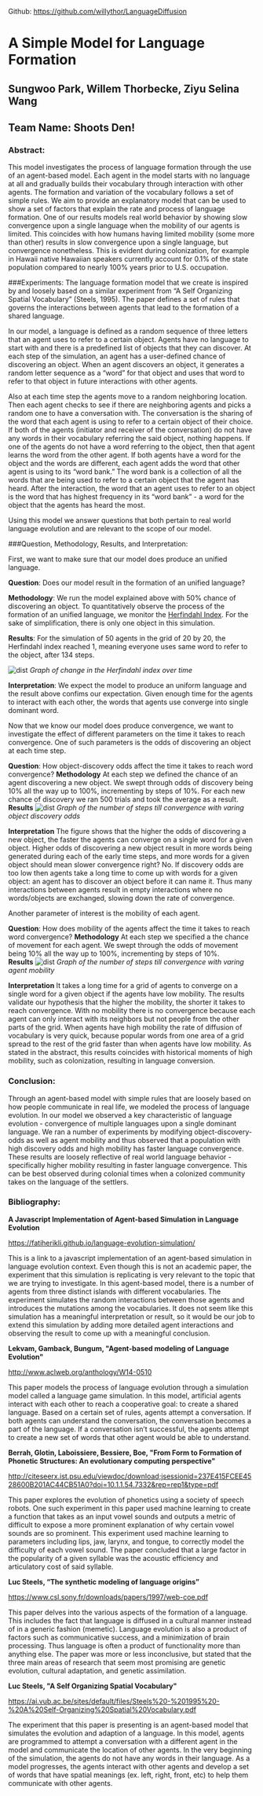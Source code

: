 Github: <https://github.com/willythor/LanguageDiffusion>


# A Simple Model for Language Formation
## Sungwoo Park, Willem Thorbecke, Ziyu Selina Wang
## Team Name: Shoots Den!




### Abstract:
This model investigates the process of language formation through the use of an agent-based model. Each agent in the model starts with no language at all and gradually builds their vocabulary through interaction with other agents. The formation and variation of the vocabulary follows a set of simple rules. We aim to provide an explanatory model that can be used to show a set of factors that explain the rate and process of language formation. One of our results models real world behavior by showing slow convergence upon a single language when the mobility of our agents is limited. This coincides with how humans having limited mobility (some more than other) results in slow convergence upon a single language, but convergence nonetheless. This is evident during colonization, for example in Hawaii native Hawaiian speakers currently account for 0.1% of the state population compared to nearly 100% years prior to U.S. occupation. 






###Experiments:
The language formation model that we create is inspired by and loosely based on a similar experiment from “A Self Organizing Spatial Vocabulary” (Steels, 1995). The paper defines a set of rules that governs the interactions between agents that lead to the formation of a shared language. 


In our model, a language is defined as a random sequence of three letters that an agent uses to refer to a certain object. Agents have no language to start with and there is a predefined list of objects that they can discover. At each step of the simulation, an agent has a user-defined chance of discovering an object. When an agent discovers an object, it generates a random letter sequence as a “word” for that object and uses that word to refer to that object in future interactions with other agents.


Also at each time step the agents move to a random neighboring location. Then each agent checks to see if there are neighboring agents and picks a random one to have a conversation with. The conversation is the sharing of the word that each agent is using to refer to a certain object of their choice. If both of the agents (initiator and receiver of the conversation) do not have any words in their vocabulary referring the said object, nothing happens. If one of the agents do not have a word referring to the object, then that agent learns the word from the other agent. If both agents have a word for the object and the words are different, each agent adds the word that other agent is using to its “word bank.” The word bank is a collection of all the words that are being used to refer to a certain object that the agent has heard. After the interaction, the word that an agent uses to refer to an object is the word that has highest frequency in its “word bank” - a word for the object that the agents has heard the most.


Using this model we answer questions that both pertain to real world language evolution and are relevant to the scope of our model.


###Question, Methodology, Results, and Interpretation:


First, we want to make sure that our model does produce an unified language.


**Question**: 
Does our model result in the formation of an unified language?


**Methodology**: 
We run the model explained above with 50% chance of discovering an object. To quantitatively observe the process of the formation of an unified language, we monitor the [Herfindahl Index](https://en.wikipedia.org/wiki/Herfindahl_index).  For the sake of simplification, there is only one object in this simulation.


**Results**:
For the simulation of 50 agents in the grid of 20 by 20, the Herfindahl index reached 1, meaning everyone uses same word to refer to the object, after 134 steps. 


![dist](herfindahl_indicies.jpg)
*Graph of change in the Herfindahl index over time*


**Interpretation**:
We expect the model to produce an uniform language and the result above confims our expectation. Given enough time for the agents to interact with each other, the words that agents use converge into single dominant word. 






Now that we know our model does produce convergence, we want to investigate the effect of different parameters on the time it takes to reach convergence. One of such parameters is the odds of discovering an object at each time step.


**Question**: 
How object-discovery odds affect the time it takes to reach word convergence?
**Methodology**
At each step we defined the chance of an agent discovering a new object. We swept through odds of discovery being 10% all the way up to 100%, incrementing by steps of 10%. For each new chance of discovery we ran 500 trials and took the average as a result.
**Results**
![dist](discovery.png)
*Graph of the number of steps till convergence with varing object discovery odds*

**Interpretation**
The figure shows that the higher the odds of discovering a new object, the faster the agents can converge on a single word for a given object. Higher odds of discovering a new object result in more words being generated during each of the early time steps, and more words for a given object should mean slower convergence right? No. If discovery odds are too low then agents take a long time to come up with words for a given object: an agent has to discover an object before it can name it. Thus many interactions between agents result in empty interactions where no words/objects are exchanged, slowing down the rate of convergence.






Another parameter of interest is the mobility of each agent. 


**Question**:
How does mobility of the agents affect the time it takes to reach word convergence?
**Methodology**
At each step we specified a the chance of movement for each agent. We swept through the odds of movement being 10% all the way up to 100%, incrementing by steps of 10%.  
**Results**
![dist](mobility.png)
*Graph of the number of steps till convergence with varing agent mobility*

**Interpretation**
It takes a long time for a grid of agents to converge on a single word for a given object if the agents have low mobility. The results validate our hypothesis that the higher the mobility, the shorter it takes to reach convergence. With no mobility there is no convergence because each agent can only interact with its neighbors but not people from the other parts of the grid.  When agents have high mobility the rate of diffusion of vocabulary is very quick, because popular words from one area of a grid spread to the rest of the grid faster than when agents have low mobility. As stated in the abstract, this results coincides with historical moments of high mobility, such as colonization, resulting in language conversion.






### Conclusion:
Through an agent-based model with simple rules that are loosely based on how people communicate in real life, we modeled the process of language evolution. In our model we observed a key characteristic of language evolution - convergence of multiple languages upon a single dominant language. We ran a number of experiments by modifying object-discovery-odds as well as agent mobility and thus observed that a population with high discovery odds and high mobility has faster language convergence. These results are loosely reflective of real world language behavior - specifically higher mobility resulting in faster language convergence. This can be best observed during colonial times when a colonized community takes on the language of the settlers. 






### Bibliography:


**A Javascript Implementation of Agent-based Simulation in Language Evolution**


<https://fatiherikli.github.io/language-evolution-simulation/>


This is a link to a javascript implementation of an agent-based simulation in language evolution context. Even though this is not an academic paper, the experiment that this simulation is replicating is very relevant to the topic that we are trying to investigate. In this agent-based model, there is a number of agents from three distinct islands with different vocabularies. The experiment simulates the random interactions between those agents and introduces the mutations among the vocabularies. It does not seem like this simulation has a meaningful interpretation or result, so it would be our job to extend this simulation by adding more detailed agent interactions and observing the result to come up with a meaningful conclusion.


**Lekvam, Gamback, Bungum, "Agent-based modeling of Language Evolution"**


<http://www.aclweb.org/anthology/W14-0510>


This paper models the process of language evolution through a simulation model called a language game simulation. In this model, artificial agents interact with each other to reach a cooperative goal: to create a shared language. Based on a certain set of rules, agents attempt a conversation. If both agents can understand the conversation, the conversation becomes a part of the language. If a conversation isn’t successful, the agents attempt to create a new set of words that other agent would be able to understand.


**Berrah, Glotin, Laboissiere, Bessiere, Boe, "From Form to Formation of Phonetic Structures: An evolutionary computing perspective"**


<http://citeseerx.ist.psu.edu/viewdoc/download;jsessionid=237E415FCEE4528600B201AC44CB51A0?doi=10.1.1.54.7332&rep=rep1&type=pdf>


This paper explores the evolution of phonetics using a society of speech robots. One such experiment in this paper used machine learning to create a function that takes as an input vowel sounds and outputs a metric of difficult to expose a more prominent explanation of why certain vowel sounds are so prominent. This experiment used machine learning to parameters including lips, jaw, larynx, and tongue, to correctly model the difficulty of each vowel sound. The paper concluded that a large factor in the popularity of a given syllable was the acoustic efficiency and articulatory cost of said syllable.


**Luc Steels, “The synthetic modeling of language origins”**


<https://www.csl.sony.fr/downloads/papers/1997/web-coe.pdf>


This paper delves into the various aspects of the formation of a language. This includes the fact that language is diffused in a cultural manner instead of in a generic fashion (memetic). Language evolution is also a product of factors such as communicative success, and a minimization of brain processing. Thus language is often a product of functionality more than anything else. The paper was more or less inconclusive, but stated that the three main areas of research that seem most promising are genetic evolution, cultural adaptation, and genetic assimilation.


**Luc Steels, "A Self Organizing Spatial Vocabulary"**


<https://ai.vub.ac.be/sites/default/files/Steels%20-%201995%20-%20A%20Self-Organizing%20Spatial%20Vocabulary.pdf>


The experiment that this paper is presenting is an agent-based model that simulates the evolution and adaption of a language. In this model, agents are programmed to attempt a conversation with a different agent in the model and communicate the location of other agents. In the very beginning of the simulation, the agents do not have any words in their language. As a model progresses, the agents interact with other agents and develop a set of words that have spatial meanings (ex. left, right, front, etc) to help them communicate with other agents.


